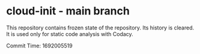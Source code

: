 # cloud-init - main branch

This repository contains frozen state of the repository.
Its history is cleared. It is used only for static code
analysis with Codacy.

Commit Time: 1692005519
